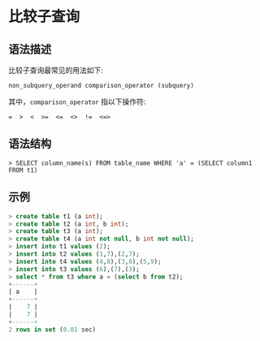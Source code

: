 # **比较子查询**

## **语法描述**

比较子查询最常见的用法如下:

```
non_subquery_operand comparison_operator (subquery)
```

其中，`comparison_operator` 指以下操作符:

```
=  >  <  >=  <=  <>  !=  <=>
```

## **语法结构**

```
> SELECT column_name(s) FROM table_name WHERE 'a' = (SELECT column1 FROM t1)
```

## **示例**

```sql
> create table t1 (a int);
> create table t2 (a int, b int);
> create table t3 (a int);
> create table t4 (a int not null, b int not null);
> insert into t1 values (2);
> insert into t2 values (1,7),(2,7);
> insert into t4 values (4,8),(3,8),(5,9);
> insert into t3 values (6),(7),(3);
> select * from t3 where a = (select b from t2);
+------+
| a    |
+------+
|    7 |
|    7 |
+------+
2 rows in set (0.01 sec)
```
